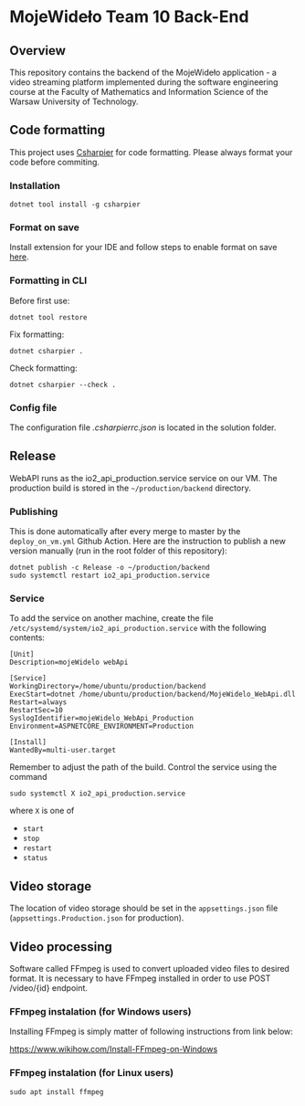 # MojeWideło Team 10 Back-End

## Overview

This repository contains the backend of the MojeWideło application - a video streaming platform implemented during the software engineering course at the Faculty of Mathematics and Information Science of the Warsaw University of Technology.

## Code formatting

This project uses [Csharpier](https://csharpier.com/) for code formatting. Please always format your code before commiting.

### Installation

    dotnet tool install -g csharpier

### Format on save

Install extension for your IDE and follow steps to enable format on save [here](https://csharpier.com/docs/Editors).

### Formatting in CLI

Before first use:

    dotnet tool restore

Fix formatting:

    dotnet csharpier .

Check formatting:

    dotnet csharpier --check .

### Config file

The configuration file _.csharpierrc.json_ is located in the solution folder.

## Release

WebAPI runs as the io2_api_production.service service on our VM. The production build is stored in the `~/production/backend` directory.

### Publishing

This is done automatically after every merge to master by the `deploy_on_vm.yml` Github Action. Here are the instruction to publish a new version manually (run in the root folder of this repository):

    dotnet publish -c Release -o ~/production/backend
    sudo systemctl restart io2_api_production.service

### Service

To add the service on another machine, create the file `/etc/systemd/system/io2_api_production.service` with the following contents:

    [Unit]
    Description=mojeWidelo webApi

    [Service]
    WorkingDirectory=/home/ubuntu/production/backend
    ExecStart=dotnet /home/ubuntu/production/backend/MojeWidelo_WebApi.dll
    Restart=always
    RestartSec=10
    SyslogIdentifier=mojeWidelo_WebApi_Production
    Environment=ASPNETCORE_ENVIRONMENT=Production

    [Install]
    WantedBy=multi-user.target

Remember to adjust the path of the build. Control the service using the command

    sudo systemctl X io2_api_production.service

where `X` is one of

- `start`
- `stop`
- `restart`
- `status`

## Video storage

The location of video storage should be set in the `appsettings.json` file (`appsettings.Production.json` for production).

## Video processing

Software called FFmpeg is used to convert uploaded video files to desired format. It is necessary to have FFmpeg installed in order to use POST /video/{id} endpoint.

### FFmpeg instalation (for Windows users)

Installing FFmpeg is simply matter of following instructions from link below:

https://www.wikihow.com/Install-FFmpeg-on-Windows

### FFmpeg instalation (for Linux users)

    sudo apt install ffmpeg
